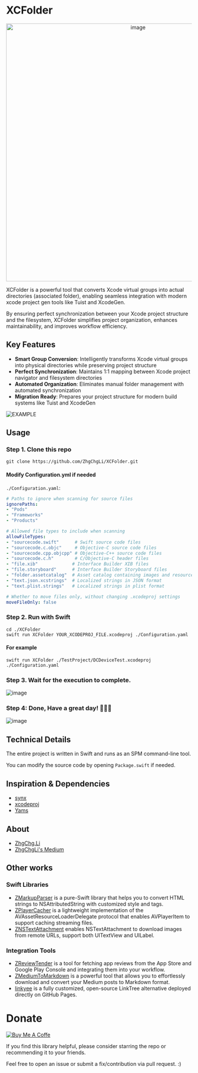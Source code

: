# XCFolder

<p align="center">
  <img width="700" alt="image" src="https://github.com/user-attachments/assets/27df3d5c-0ad8-46aa-842d-10aaf0bbaeb0" />
</p>

XCFolder is a powerful tool that converts Xcode virtual groups into actual directories (associated folder), enabling seamless integration with modern xcode project gen tools like Tuist and XcodeGen.

By ensuring perfect synchronization between your Xcode project structure and the filesystem, XCFolder simplifies project organization, enhances maintainability, and improves workflow efficiency.

## Key Features
- **Smart Group Conversion**: Intelligently transforms Xcode virtual groups into physical directories while preserving project structure
- **Perfect Synchronization**: Maintains 1:1 mapping between Xcode project navigator and filesystem directories
- **Automated Organization**: Eliminates manual folder management with automated synchronization
- **Migration Ready**: Prepares your project structure for modern build systems like Tuist and XcodeGen

![EXAMPLE](https://github.com/user-attachments/assets/aa099b5a-191b-42a0-b7f9-2005d5ca4b90)


## Usage
### Step 1. Clone this repo
```
git clone https://github.com/ZhgChgLi/XCFolder.git
```

#### Modify Configuration.yml if needed
`./Configuration.yaml`:

```yaml
# Paths to ignore when scanning for source files
ignorePaths:
- "Pods"
- "Frameworks"
- "Products"

# Allowed file types to include when scanning
allowFileTypes:
- "sourcecode.swift"      # Swift source code files
- "sourcecode.c.objc"     # Objective-C source code files
- "sourcecode.cpp.objcpp" # Objective-C++ source code files  
- "sourcecode.c.h"        # C/Objective-C header files
- "file.xib"             # Interface Builder XIB files
- "file.storyboard"      # Interface Builder Storyboard files
- "folder.assetcatalog"  # Asset catalog containing images and resources
- "text.json.xcstrings"  # Localized strings in JSON format
- "text.plist.strings"   # Localized strings in plist format

# Whether to move files only, without changing .xcodeproj settings
moveFileOnly: false

```

### Step 2. Run with Swift
```
cd ./XCFolder
swift run XCFolder YOUR_XCODEPROJ_FILE.xcodeproj ./Configuration.yaml
```
#### For example
```
swift run XCFolder ./TestProject/DCDeviceTest.xcodeproj ./Configuration.yaml
```

### Step 3. Wait for the execution to complete.

![image](https://github.com/user-attachments/assets/e8e6a4fe-5bf7-40f5-8d17-521a42da97b4)

### Step 4: Done, Have a great day! 🚀🚀🚀

![image](https://github.com/user-attachments/assets/65025508-a309-4249-b63d-de5148f8203b)

## Technical Details
The entire project is written in Swift and runs as an SPM command-line tool.

You can modify the source code by opening `Package.swift` if needed.

## Inspiration & Dependencies
- [synx](https://github.com/venmo/synx)
- [xcodeproj](https://github.com/tuist/xcodeproj)
- [Yams](https://github.com/jpsim/Yams)

## About
- [ZhgChg.Li](https://zhgchg.li/)
- [ZhgChgLi's Medium](https://blog.zhgchg.li/)

## Other works
### Swift Libraries
- [ZMarkupParser](https://github.com/ZhgChgLi/ZMarkupParser) is a pure-Swift library that helps you to convert HTML strings to NSAttributedString with customized style and tags.
- [ZPlayerCacher](https://github.com/ZhgChgLi/ZPlayerCacher) is a lightweight implementation of the AVAssetResourceLoaderDelegate protocol that enables AVPlayerItem to support caching streaming files.
- [ZNSTextAttachment](https://github.com/ZhgChgLi/ZNSTextAttachment) enables NSTextAttachment to download images from remote URLs, support both UITextView and UILabel.

### Integration Tools
- [ZReviewTender](https://github.com/ZhgChgLi/ZReviewTender) is a tool for fetching app reviews from the App Store and Google Play Console and integrating them into your workflow.
- [ZMediumToMarkdown](https://github.com/ZhgChgLi/ZMediumToMarkdown) is a powerful tool that allows you to effortlessly download and convert your Medium posts to Markdown format.
- [linkyee](https://github.com/ZhgChgLi/linkyee) is a fully customized, open-source LinkTree alternative deployed directly on GitHub Pages.



# Donate

[![Buy Me A Coffe](https://img.buymeacoffee.com/button-api/?text=Buy%20me%20a%20beer!&emoji=%F0%9F%8D%BA&slug=zhgchgli&button_colour=FFDD00&font_colour=000000&font_family=Bree&outline_colour=000000&coffee_colour=ffffff)](https://www.buymeacoffee.com/zhgchgli)

If you find this library helpful, please consider starring the repo or recommending it to your friends.

Feel free to open an issue or submit a fix/contribution via pull request. :)
